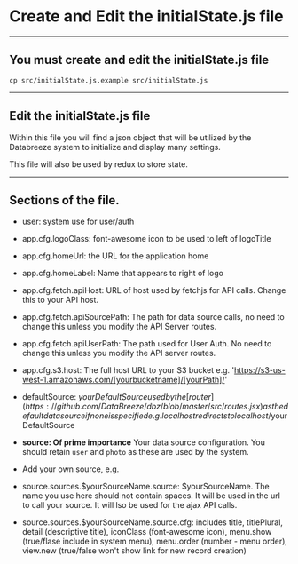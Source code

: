 # Create and Edit the initialState.js file

----
## You must create and edit the initialState.js file

`cp src/initialState.js.example src/initialState.js`

----
## Edit the initialState.js file

Within this file you will find a json object that will be utilized by the Databreeze system to initialize and display many settings.

This file will also be used by redux to store state.

----
## Sections of the file.

- user: system use for user/auth

- app.cfg.logoClass: font-awesome icon to be used to left of logoTitle

- app.cfg.homeUrl: the URL for the application home

- app.cfg.homeLabel: Name that appears to right of logo

- app.cfg.fetch.apiHost: URL of host used by fetchjs for API calls. Change this to your API host.

- app.cfg.fetch.apiSourcePath: The path for data source calls, no need to change this unless you modify the API Server routes.

- app.cfg.fetch.apiUserPath: The path used for User Auth. No need to change this unless you modify the API server routes.

- app.cfg.s3.host: The full host URL to your S3 bucket e.g. 'https://s3-us-west-1.amazonaws.com/[yourbucketname]/[yourPath]/'

- defaultSource: $yourDefaultSource used by the [router](https://github.com/DataBreeze/dbz/blob/master/src/routes.jsx) as the default data source if none is specified e.g. localhost redirects to localhost/$yourDefaultSource

- **source: Of prime importance** Your data source configuration. You should retain `user` and `photo` as these are used by the system.

- Add your own source, e.g.

- source.sources.$yourSourceName.source: $yourSourceName. The name you use here should not contain spaces. It will be used in the url to call your source. It will lso be used for the ajax API calls.

- source.sources.$yourSourceName.source.cfg: includes title, titlePlural, detail (descriptive title), iconClass (font-awesome icon), menu.show (true/flase include in system menu), menu.order (number - menu order), view.new (true/false won't show link for new record creation) 
